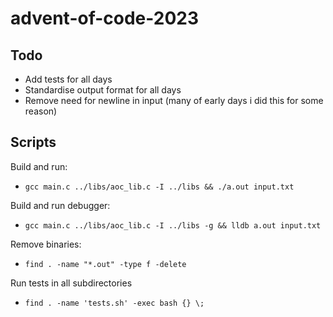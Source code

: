 # advent-of-code-2023

## Todo
- Add tests for all days
- Standardise output format for all days
- Remove need for newline in input (many of early days i did this for some reason)

## Scripts
Build and run:
- `gcc main.c ../libs/aoc_lib.c -I ../libs && ./a.out input.txt`

Build and run debugger:
- `gcc main.c ../libs/aoc_lib.c -I ../libs -g && lldb a.out input.txt`

Remove binaries:
- `find . -name "*.out" -type f -delete`

Run tests in all subdirectories
- `find . -name 'tests.sh' -exec bash {} \;`
